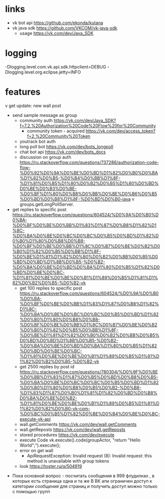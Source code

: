# links
- vk bot api https://github.com/ekonda/kutana
- vk java sdk https://github.com/VKCOM/vk-java-sdk
    - usage https://vk.com/dev/Java_SDK

# logging
-Dlogging.level.com.vk.api.sdk.httpclient=DEBUG
-Dlogging.level.org.eclipse.jetty=INFO

# features
v get update: new wall post
* send sample message as group
    - community auth https://vk.com/dev/Java_SDK?f=7.2.%20Authorization%20Code%20Flow%20for%20Community
        - community token - acquired https://vk.com/dev/access_token?f=2.%20Community%20Token
    - youtrack bot auth
    - long poll bot https://vk.com/dev/bots_longpoll
    - chat bot api https://vk.com/dev/bots_docs
    - discussion on group auth https://ru.stackoverflow.com/questions/737286/authorization-code-flow-%D0%92%D0%9A%D0%BE%D0%BD%D1%82%D0%B0%D0%BA%D1%82%D0%B5-%D0%B4%D0%BB%D1%8F-%D1%81%D0%B5%D1%80%D0%B2%D0%B5%D1%80%D0%BD%D0%BE%D0%B3%D0%BE-%D0%BF%D1%80%D0%B8%D0%BB%D0%BE%D0%B6%D0%B5%D0%BD%D0%B8%D1%8F-%D0%BD%D0%B0-java
    v groups.getLongPollServer.
* get replies to specific post https://ru.stackoverflow.com/questions/604524/%D0%9A%D0%B0%D0%BA-%D0%BF%D0%BE%D0%BB%D1%83%D1%87%D0%B8%D1%82%D1%8C-%D0%BA%D0%BE%D0%BC%D0%BC%D0%B5%D0%BD%D1%82%D0%B0%D1%80%D0%B8%D0%B8-%D0%BF%D0%BE%D0%BB%D1%8C%D0%B7%D0%BE%D0%B2%D0%B0%D1%82%D0%B5%D0%BB%D1%8F-%D0%BE%D1%81%D1%82%D0%B0%D0%B2%D0%BB%D0%B5%D0%BD%D0%BD%D1%8B%D0%B5-%D0%B2-%D0%BA%D0%BE%D0%BD%D0%BA%D1%80%D0%B5%D1%82%D0%BD%D0%BE%D0%BC-%D1%81%D0%BE%D0%BE%D0%B1%D1%89%D0%B5%D1%81%D1%82%D0%B2%D0%B5-%D0%B2-vk
    - get 100 replies to specific post https://ru.stackoverflow.com/questions/604524/%D0%9A%D0%B0%D0%BA-%D0%BF%D0%BE%D0%BB%D1%83%D1%87%D0%B8%D1%82%D1%8C-%D0%BA%D0%BE%D0%BC%D0%BC%D0%B5%D0%BD%D1%82%D0%B0%D1%80%D0%B8%D0%B8-%D0%BF%D0%BE%D0%BB%D1%8C%D0%B7%D0%BE%D0%B2%D0%B0%D1%82%D0%B5%D0%BB%D1%8F-%D0%BE%D1%81%D1%82%D0%B0%D0%B2%D0%BB%D0%B5%D0%BD%D0%BD%D1%8B%D0%B5-%D0%B2-%D0%BA%D0%BE%D0%BD%D0%BA%D1%80%D0%B5%D1%82%D0%BD%D0%BE%D0%BC-%D1%81%D0%BE%D0%BE%D0%B1%D1%89%D0%B5%D1%81%D1%82%D0%B2%D0%B5-%D0%B2-vk
    - get 2500 replies by post id https://ru.stackoverflow.com/questions/780304/%D0%9F%D0%BE%D0%BB%D1%83%D1%87%D0%B5%D0%BD%D0%B8%D0%B5-%D0%BA%D0%BE%D0%BC%D0%BC%D0%B5%D0%BD%D1%82%D0%B0%D1%80%D0%B8%D0%B5%D0%B2-%D0%B8-%D1%83%D1%87%D0%B0%D1%81%D1%82%D0%BD%D0%B8%D0%BA%D0%BE%D0%B2-%D1%81%D0%BE%D0%BE%D0%B1%D1%89%D0%B5%D1%81%D1%82%D0%B2%D0%B0-vk-com-%D0%BC%D0%B5%D1%82%D0%BE%D0%B4%D0%BE%D0%BC-execute-vk-api
    - wall.getComments https://vk.com/dev/wall.getComments
    - wall.getReposts https://vk.com/dev/wall.getReposts
    - stored procedures https://vk.com/dev/execute
    - execute Code
        vk.execute().code(groupActor, "return \"Hello World\";").execute();
    - error on get wall
        - ApiRequestException: Invalid request (8): Invalid request: this method is unavailable with group tokens
    - look https://toster.ru/q/504919

- Пока основной вопрос - посчитать сообщения в 999 флудилках , в которых есть страница одна и та же
  В ВК апи ограничен доступ к категории *сообщения* для страниц и получить доступ можно только с помощью групп